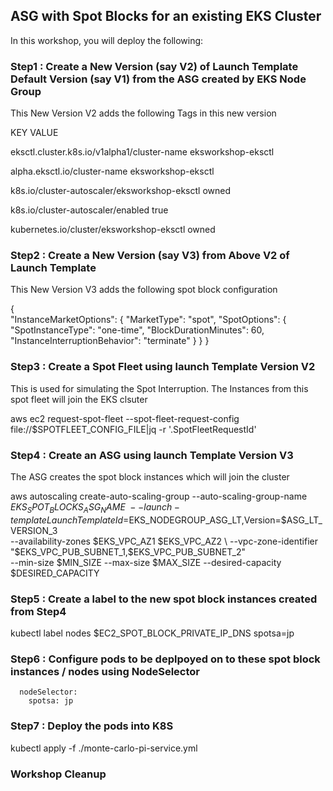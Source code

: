 ## ASG with Spot Blocks for an existing EKS Cluster

In this workshop, you will deploy the following:

### Step1 :  Create a New Version (say V2) of Launch Template Default Version (say V1) from the ASG created by EKS Node Group
This New Version V2 adds the following Tags in this new version


KEY                                               VALUE


eksctl.cluster.k8s.io/v1alpha1/cluster-name      eksworkshop-eksctl	

alpha.eksctl.io/cluster-name	                 eksworkshop-eksctl	

k8s.io/cluster-autoscaler/eksworkshop-eksctl     owned	 

k8s.io/cluster-autoscaler/enabled          	     true 

kubernetes.io/cluster/eksworkshop-eksctl 	     owned


### Step2 : Create a New Version (say V3) from Above V2 of Launch Template
This New Version V3 adds the following spot block configuration


{  
    "InstanceMarketOptions": {
    "MarketType": "spot",
    "SpotOptions": {
      "SpotInstanceType": "one-time",
      "BlockDurationMinutes": 60,
      "InstanceInterruptionBehavior": "terminate"
    }
  } 
 }


### Step3 : Create a Spot Fleet using launch Template Version V2
This is used for simulating the Spot Interruption. The Instances from this spot fleet will join the EKS clsuter

aws ec2 request-spot-fleet --spot-fleet-request-config file://$SPOTFLEET_CONFIG_FILE|jq -r '.SpotFleetRequestId'


### Step4 : Create an ASG using launch Template Version V3
The ASG creates the spot block instances which will join the cluster

aws autoscaling create-auto-scaling-group --auto-scaling-group-name $EKS_SPOT_BLOCKS_ASG_NAME \
    --launch-template LaunchTemplateId=$EKS_NODEGROUP_ASG_LT,Version=$ASG_LT_VERSION_3 \
	--availability-zones $EKS_VPC_AZ1 $EKS_VPC_AZ2  \
	--vpc-zone-identifier "$EKS_VPC_PUB_SUBNET_1,$EKS_VPC_PUB_SUBNET_2" \
	--min-size $MIN_SIZE   --max-size $MAX_SIZE --desired-capacity $DESIRED_CAPACITY
	
	
	
### Step5 : Create a label to the new spot block instances created from Step4
kubectl label nodes $EC2_SPOT_BLOCK_PRIVATE_IP_DNS  spotsa=jp

### Step6 : Configure pods to be deplpoyed on to these spot block instances / nodes using NodeSelector

      nodeSelector:
        spotsa: jp
        
### Step7 : Deploy the pods into K8S 

kubectl apply -f ./monte-carlo-pi-service.yml


### Workshop Cleanup
